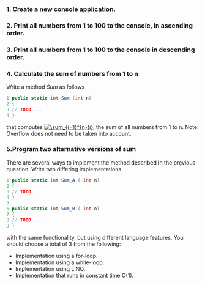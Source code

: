 ### 1. Create a new console application.
### 2. Print all numbers from 1 to 100 to the console, in ascending order.
### 3. Print all numbers from 1 to 100 to the console in descending order.
### 4. Calculate the sum of numbers from 1 to n
Write a method *Sum* as follows
``` C#
1 public static int Sum (int n)
2 {
3 // TODO ...
4 }
```
that computes <a href="https://www.codecogs.com/eqnedit.php?latex=\sum_{i=1}^{n}{i}," target="_blank"><img src="https://latex.codecogs.com/gif.latex?\sum_{i=1}^{n}{i}," title="\sum_{i=1}^{n}{i}," /></a> the sum of all numbers from 1 to n.
Note: Overflow does not need to be taken into account.
### 5.Program two alternative versions of sum
There are several ways to implement the method described in the previous question.
Write two differing implementations
```C#
1 public static int Sum_A ( int n)
2 {
3 // TODO ...
4 }
5
6 public static int Sum_B ( int n)
7 {
8 // TODO ...
9 }
```
with the same functionality, but using different language features. You should choose a
total of 3 from the following:
* Implementation using a for-loop.
* Implementation using a while-loop.
* Implementation using LINQ.
* Implementation that runs in constant time O(1).
